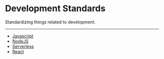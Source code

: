 # Development Standards

Standardizing things related to development.

---

- [Javascript](Javascript.md)
- [NodeJS](NodeJS.md)
- [Serverless](Serverless.md)
- [React](React.md)
